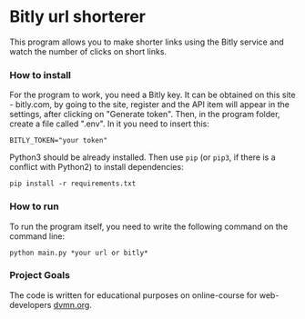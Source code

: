 # Bitly url shorterer

This program allows you to make shorter links using the
Bitly service and watch the number of clicks on short links.

### How to install

For the program to work, you need a Bitly key. It can be obtained
on this site - bitly.com, by going to the site, register and the API item
will appear in the settings, after clicking on "Generate token". Then,
in the program folder, create a file called ".env". In it you need to
insert this:
```
BITLY_TOKEN="your token"
```

Python3 should be already installed.
Then use `pip` (or `pip3`, if there is a conflict with Python2) to install dependencies:
```
pip install -r requirements.txt
```
### How to run
To run the program itself, you need to write the following command on the command line:
```
python main.py *your url or bitly*
```

### Project Goals

The code is written for educational purposes on online-course for web-developers [dvmn.org](https://dvmn.org/).
